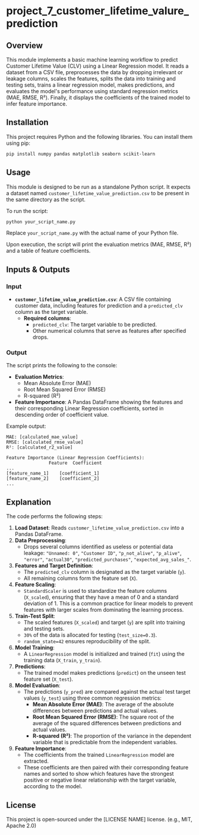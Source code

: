# project_7_customer_lifetime_valure_prediction

## Overview

This module implements a basic machine learning workflow to predict Customer Lifetime Value (CLV) using a Linear Regression model. It reads a dataset from a CSV file, preprocesses the data by dropping irrelevant or leakage columns, scales the features, splits the data into training and testing sets, trains a linear regression model, makes predictions, and evaluates the model's performance using standard regression metrics (MAE, RMSE, R²). Finally, it displays the coefficients of the trained model to infer feature importance.

## Installation

This project requires Python and the following libraries. You can install them using pip:

```bash
pip install numpy pandas matplotlib seaborn scikit-learn
```

## Usage

This module is designed to be run as a standalone Python script.
It expects a dataset named `customer_lifetime_value_prediction.csv` to be present in the same directory as the script.

To run the script:

```bash
python your_script_name.py
```

Replace `your_script_name.py` with the actual name of your Python file.

Upon execution, the script will print the evaluation metrics (MAE, RMSE, R²) and a table of feature coefficients.

## Inputs & Outputs

### Input

*   **`customer_lifetime_value_prediction.csv`**: A CSV file containing customer data, including features for prediction and a `predicted_clv` column as the target variable.
    *   **Required columns**:
        *   `predicted_clv`: The target variable to be predicted.
        *   Other numerical columns that serve as features after specified drops.

### Output

The script prints the following to the console:

*   **Evaluation Metrics**:
    *   Mean Absolute Error (MAE)
    *   Root Mean Squared Error (RMSE)
    *   R-squared (R²)
*   **Feature Importance**: A Pandas DataFrame showing the features and their corresponding Linear Regression coefficients, sorted in descending order of coefficient value.

Example output:

```
MAE: [calculated_mae_value]
RMSE: [calculated_rmse_value]
R²: [calculated_r2_value]

Feature Importance (Linear Regression Coefficients):
                Feature  Coefficient
...
[feature_name_1]    [coefficient_1]
[feature_name_2]    [coefficient_2]
...
```

## Explanation

The code performs the following steps:

1.  **Load Dataset**: Reads `customer_lifetime_value_prediction.csv` into a Pandas DataFrame.
2.  **Data Preprocessing**:
    *   Drops several columns identified as useless or potential data leakage: `"Unnamed: 0"`, `"Customer ID"`, `"p_not_alive"`, `"p_alive"`, `"error"`, `"actual30"`, `"predicted_purchases"`, `"expected_avg_sales_"`.
3.  **Features and Target Definition**:
    *   The `predicted_clv` column is designated as the target variable (`y`).
    *   All remaining columns form the feature set (`X`).
4.  **Feature Scaling**:
    *   `StandardScaler` is used to standardize the feature columns (`X_scaled`), ensuring that they have a mean of 0 and a standard deviation of 1. This is a common practice for linear models to prevent features with larger scales from dominating the learning process.
5.  **Train-Test Split**:
    *   The scaled features (`X_scaled`) and target (`y`) are split into training and testing sets.
    *   `30%` of the data is allocated for testing (`test_size=0.3`).
    *   `random_state=42` ensures reproducibility of the split.
6.  **Model Training**:
    *   A `LinearRegression` model is initialized and trained (`fit`) using the training data (`X_train`, `y_train`).
7.  **Predictions**:
    *   The trained model makes predictions (`predict`) on the unseen test feature set (`X_test`).
8.  **Model Evaluation**:
    *   The predictions (`y_pred`) are compared against the actual test target values (`y_test`) using three common regression metrics:
        *   **Mean Absolute Error (MAE)**: The average of the absolute differences between predictions and actual values.
        *   **Root Mean Squared Error (RMSE)**: The square root of the average of the squared differences between predictions and actual values.
        *   **R-squared (R²)**: The proportion of the variance in the dependent variable that is predictable from the independent variables.
9.  **Feature Importance**:
    *   The coefficients from the trained `LinearRegression` model are extracted.
    *   These coefficients are then paired with their corresponding feature names and sorted to show which features have the strongest positive or negative linear relationship with the target variable, according to the model.

## License

This project is open-sourced under the [LICENSE NAME] license. (e.g., MIT, Apache 2.0)